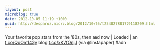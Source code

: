 ```yaml
---
layout: post
microblog: true
date: 2012-10-05 11:19 +1000
guid: http://desparoz.micro.blog/2012/10/05/t254027881729118209.html
---
```

Your favorite pop stars from the ’80s, then and now | Loaded | an [t.co/QoOm14Gy](http://t.co/QoOm14Gy) blog [t.co/xKVfOnjJ](http://t.co/xKVfOnjJ) (via @instapaper) #adn
